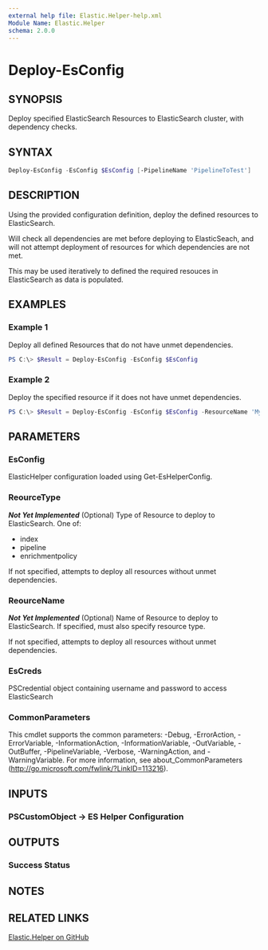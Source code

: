 ```yaml
---
external help file: Elastic.Helper-help.xml
Module Name: Elastic.Helper
schema: 2.0.0
---
```


# Deploy-EsConfig

## SYNOPSIS

Deploy specified ElasticSearch Resources to ElasticSearch cluster, with dependency checks.

## SYNTAX

```powershell
Deploy-EsConfig -EsConfig $EsConfig [-PipelineName 'PipelineToTest']
```

## DESCRIPTION

Using the provided configuration definition, deploy the defined resources to ElasticSearch.

Will check all dependencies are met before deploying to ElasticSeach, and will not attempt deployment of resources for which dependencies are not met.

This may be used iteratively to defined the required resouces in ElasticSearch as data is populated.

## EXAMPLES

### Example 1

Deploy all defined Resources that do not have unmet dependencies.

```powershell
PS C:\> $Result = Deploy-EsConfig -EsConfig $EsConfig
```

### Example 2

Deploy the specified resource if it does not have unmet dependencies.

```powershell
PS C:\> $Result = Deploy-EsConfig -EsConfig $EsConfig -ResourceName 'MyPipeline' -ResourceType 'index'
```

## PARAMETERS

### EsConfig

ElasticHelper configuration loaded using Get-EsHelperConfig.

### ReourceType

***Not Yet Implemented***
(Optional) Type of Resource to deploy to ElasticSearch.  One of:

* index
* pipeline
* enrichmentpolicy

If not specified, attempts to deploy all resources without unmet dependencies.

### ReourceName

***Not Yet Implemented***
(Optional) Name of Resource to deploy to ElasticSearch.  If specified, must also specify resource type.

If not specified, attempts to deploy all resources without unmet dependencies.

### EsCreds

PSCredential object containing username and password to access ElasticSearch

### CommonParameters

This cmdlet supports the common parameters: -Debug, -ErrorAction, -ErrorVariable, -InformationAction, -InformationVariable, -OutVariable, -OutBuffer, -PipelineVariable, -Verbose, -WarningAction, and -WarningVariable. For more information, see about_CommonParameters (<http://go.microsoft.com/fwlink/?LinkID=113216>).

## INPUTS

### PSCustomObject -> ES Helper Configuration

## OUTPUTS

### Success Status

## NOTES

## RELATED LINKS

[Elastic.Helper on GitHub](https://github.com/jberkers42/Elastic.Helper)
